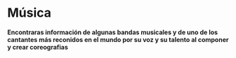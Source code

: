 # Música

**Encontraras información de algunas bandas musicales y de uno de los cantantes más reconidos en el mundo por su voz y su talento al componer y crear coreografias**